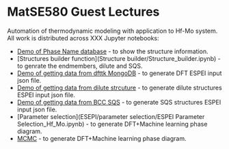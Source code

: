 # MatSE580 Guest Lectures

Automation of thermodynamic modeling with application to Hf-Mo system. All work is distributed across XXX Jupyter notebooks:

- [Demo of Phase Name database](Phase_name_database/phase-name-demo.ipynb) - to show the structure information.
- [Structures builder function](Structure builder/Structure_builder.ipynb) - to genrate the endmembers, dilute and SQS.
- [Demo of getting data from dfttk MongoDB](C15_dfttk/LAVES_C15_HMFORM_Endmembers_DFTTK.json) - to generate DFT ESPEI input json file.
- [Demo of getting data from dilute strcuture](C15_dilute/SIP_JSON_HF_MO_C15.ipynb) - to generate dilute structures ESPEI input json file.
- [Demo of getting data from BCC SQS](C15_dilute/SIP_JSON_HF_MO_C15.ipynb) - to generate SQS structures ESPEI input json file.
- [Parameter selection](ESEPI/parameter selection/ESPEI Parameter Selection_Hf_Mo.ipynb) - to generate DFT+Machine learning phase diagram.
- [MCMC](<ESEPI/MCMC/ESPEI MCMC.ipynb>) - to generate DFT+Machine learning phase diagram.
